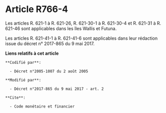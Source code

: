 # Article R766-4

Les articles R. 621-1 à R. 621-26, R. 621-30-1 à R. 621-30-4 et R. 621-31 à R. 621-46 sont applicables dans les îles Wallis
et Futuna.

Les articles R. 621-41-1 à R. 621-41-6 sont applicables dans leur rédaction issue du décret n° 2017-865 du 9 mai 2017.

**Liens relatifs à cet article**

	**Codifié par**:

	  - Décret n°2005-1007 du 2 août 2005

	**Modifié par**:

	  - Décret n°2017-865 du 9 mai 2017 - art. 2

	**Cite**:

	  - Code monétaire et financier

